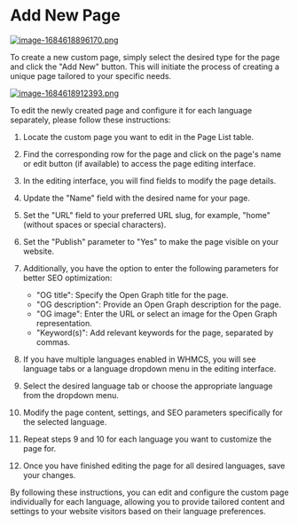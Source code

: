 # Add New Page

[![image-1684618896170.png](https://doc.puq.info/uploads/images/gallery/2023-05/scaled-1680-/image-1684618896170.png)](https://doc.puq.info/uploads/images/gallery/2023-05/image-1684618896170.png)

To create a new custom page, simply select the desired type for the page and click the "Add New" button. This will initiate the process of creating a unique page tailored to your specific needs.

[![image-1684618912393.png](https://doc.puq.info/uploads/images/gallery/2023-05/scaled-1680-/image-1684618912393.png)](https://doc.puq.info/uploads/images/gallery/2023-05/image-1684618912393.png)

To edit the newly created page and configure it for each language separately, please follow these instructions:

1. Locate the custom page you want to edit in the Page List table.
2. Find the corresponding row for the page and click on the page's name or edit button (if available) to access the page editing interface.
3. In the editing interface, you will find fields to modify the page details.
4. Update the "Name" field with the desired name for your page.
5. Set the "URL" field to your preferred URL slug, for example, "home" (without spaces or special characters).
6. Set the "Publish" parameter to "Yes" to make the page visible on your website.
7. Additionally, you have the option to enter the following parameters for better SEO optimization:
    
    
    - "OG title": Specify the Open Graph title for the page.
    - "OG description": Provide an Open Graph description for the page.
    - "OG image": Enter the URL or select an image for the Open Graph representation.
    - "Keyword(s)": Add relevant keywords for the page, separated by commas.
8. If you have multiple languages enabled in WHMCS, you will see language tabs or a language dropdown menu in the editing interface.
9. Select the desired language tab or choose the appropriate language from the dropdown menu.
10. Modify the page content, settings, and SEO parameters specifically for the selected language.
11. Repeat steps 9 and 10 for each language you want to customize the page for.
12. Once you have finished editing the page for all desired languages, save your changes.

By following these instructions, you can edit and configure the custom page individually for each language, allowing you to provide tailored content and settings to your website visitors based on their language preferences.